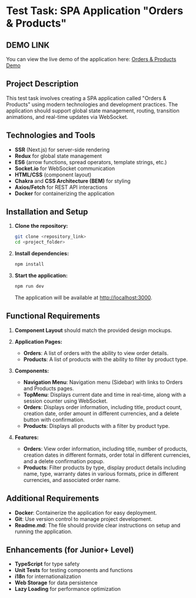 # Test Task: SPA Application "Orders & Products"

## DEMO LINK

You can view the live demo of the application here: [Orders & Products Demo](https://orders-and-products-app-ztbg.vercel.app/)

## Project Description

This test task involves creating a SPA application called "Orders & Products" using modern technologies and development practices. The application should support global state management, routing, transition animations, and real-time updates via WebSocket.

## Technologies and Tools

- **SSR** (Next.js) for server-side rendering
- **Redux** for global state management
- **ES6** (arrow functions, spread operators, template strings, etc.)
- **Socket.io** for WebSocket communication
- **HTML/CSS** (component layout)
- **Chakra** and **CSS Architecture (BEM)** for styling
- **Axios/Fetch** for REST API interactions
- **Docker** for containerizing the application

## Installation and Setup

1. **Clone the repository:**

    ```bash
    git clone <repository_link>
    cd <project_folder>
    ```

2. **Install dependencies:**

    ```bash
    npm install
    ```

3. **Start the application:**

    ```bash
    npm run dev
    ```

    The application will be available at [http://localhost:3000](http://localhost:3000).

## Functional Requirements

1. **Component Layout** should match the provided design mockups.

2. **Application Pages:**
    - **Orders**: A list of orders with the ability to view order details.
    - **Products**: A list of products with the ability to filter by product type.

3. **Components:**
    - **Navigation Menu**: Navigation menu (Sidebar) with links to Orders and Products pages.
    - **TopMenu**: Displays current date and time in real-time, along with a session counter using WebSocket.
    - **Orders**: Displays order information, including title, product count, creation date, order amount in different currencies, and a delete button with confirmation.
    - **Products**: Displays all products with a filter by product type.

4. **Features:**
    - **Orders**: View order information, including title, number of products, creation dates in different formats, order total in different currencies, and a delete confirmation popup.
    - **Products**: Filter products by type, display product details including name, type, warranty dates in various formats, price in different currencies, and associated order name.

## Additional Requirements

- **Docker**: Containerize the application for easy deployment.
- **Git**: Use version control to manage project development.
- **Readme.md**: The file should provide clear instructions on setup and running the application.

## Enhancements (for Junior+ Level)

- **TypeScript** for type safety
- **Unit Tests** for testing components and functions
- **i18n** for internationalization
- **Web Storage** for data persistence
- **Lazy Loading** for performance optimization


